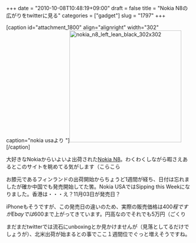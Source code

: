 +++
date = "2010-10-08T10:48:19+09:00"
draft = false
title = "Nokia N8の広がりをtwitterに見る"
categories = ["gadget"]
slug = "1797"
+++

[caption id="attachment_1800" align="alignright" width="302" caption="nokia usaより
"]<a href="/images/2010/10/nokia_n8_left_lean_black_302x302.png"><img src="/images/2010/10/nokia_n8_left_lean_black_302x302.png" alt="nokia_n8_left_lean_black_302x302" title="Nokia N8" width="302" height="302" class="size-full wp-image-1800" /></a>[/caption]

大好きなNokiaからいよいよ出荷された<a href="http://www.nokiausa.com/find-products/phones/nokia-n8">Nokia N8</a>。わくわくしながら暇さえあるとこのサイトを眺めてる気がします（こらこら

お膝元であるフィンランドの出荷開始からちょうど1週間が経ち、日付は忘れましたが確か中国でも発売開始してた筈。Nokia USAではSipping this Weekになりました。香港は・・・え？11月03日が発売日？

iPhoneもそうですが、この発売日の違いのため、実際の販売価格は$400程ですがEbayでは$600まで上がってきています。円高なのでそれでも5万円（ごくり

まだまだtwitterでは流石にunboxingとか見かけませんが（見落としてるだけでしょうが）、北米出荷が始まるとの事でここ１週間位でぐっと増えそうですね。
